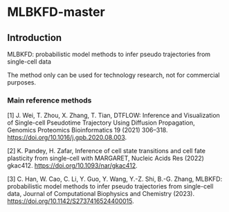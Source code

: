 # MLBKFD-master


## Introduction
MLBKFD: probabilistic model methods to infer pseudo trajectories from single-cell data

The method only can be used for technology research, not for commercial purposes.


### Main reference methods

[1]	J. Wei, T. Zhou, X. Zhang, T. Tian, DTFLOW: Inference and Visualization of Single-cell Pseudotime Trajectory Using Diffusion Propagation, Genomics Proteomics Bioinformatics 19 (2021) 306–318. https://doi.org/10.1016/j.gpb.2020.08.003.

[2]	K. Pandey, H. Zafar, Inference of cell state transitions and cell fate plasticity from single-cell with MARGARET, Nucleic Acids Res (2022) gkac412. https://doi.org/10.1093/nar/gkac412.

[3]	C. Han, W. Cao, C. Li, Y. Guo, Y. Wang, Y.-Z. Shi, B.-G. Zhang, MLBKFD: probabilistic model methods to infer pseudo trajectories from single-cell data, Journal of Computational Biophysics and Chemistry (2023). https://doi.org/10.1142/S2737416524400015.
